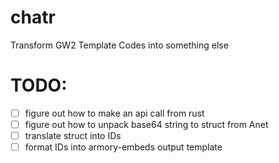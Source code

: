 # chatr

Transform GW2 Template Codes into something else

# TODO:

- [ ] figure out how to make an api call from rust
- [ ] figure out how to unpack base64 string to struct from Anet
- [ ] translate struct into IDs
- [ ] format IDs into armory-embeds output template
